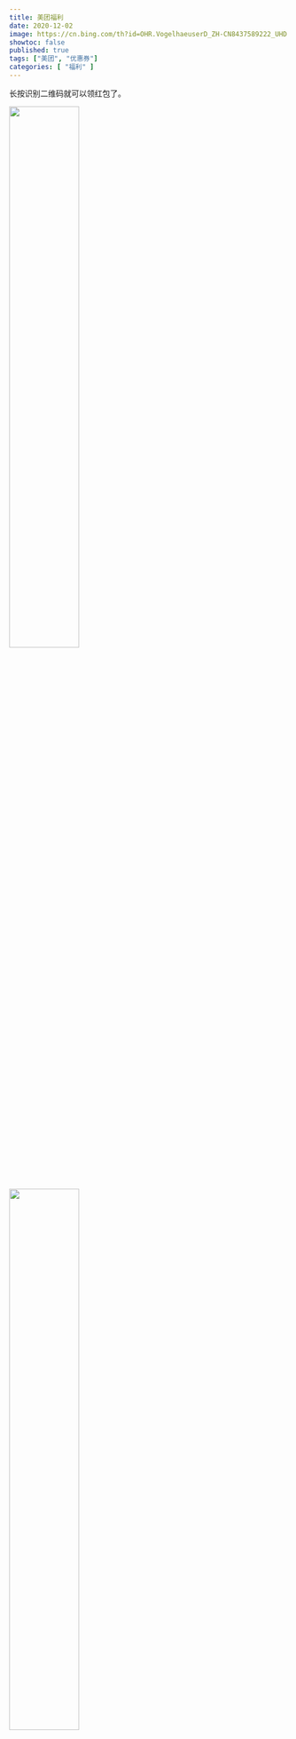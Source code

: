 ```yaml
---
title: 美团福利
date: 2020-12-02
image: https://cn.bing.com/th?id=OHR.VogelhaeuserD_ZH-CN8437589222_UHD.jpg
showtoc: false 
published: true
tags: ["美团", "优惠券"]
categories: [ "福利" ]
---
```


长按识别二维码就可以领红包了。

<!--more-->

<img src="https://miiluu.oss-cn-shanghai.aliyuncs.com/blog/littleplan/%E7%BE%8E%E5%9B%A2%E5%A4%96%E5%8D%962.png" width="50%" height="50%">

<img src="https://miiluu.oss-cn-shanghai.aliyuncs.com/blog/littleplan/%E7%BE%8E%E5%9B%A2%E5%95%86%E8%B6%85%E7%94%9F%E9%B2%9C2.png" width="50%" height="50%">

<img src="https://miiluu.oss-cn-shanghai.aliyuncs.com/blog/littleplan/%E7%BE%8E%E5%9B%A2%E4%BC%98%E6%83%A0%E5%88%B8%E5%95%86%E5%9F%8E1.png" width="50%" height="50%">
